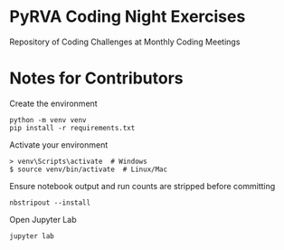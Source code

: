 # PyRVA Coding Night Exercises
Repository of Coding Challenges at Monthly Coding Meetings

# Notes for Contributors

Create the environment

    python -m venv venv
    pip install -r requirements.txt

Activate your environment

    > venv\Scripts\activate  # Windows
    $ source venv/bin/activate  # Linux/Mac

Ensure notebook output and run counts are stripped before committing
    
    nbstripout --install

Open Jupyter Lab

    jupyter lab
